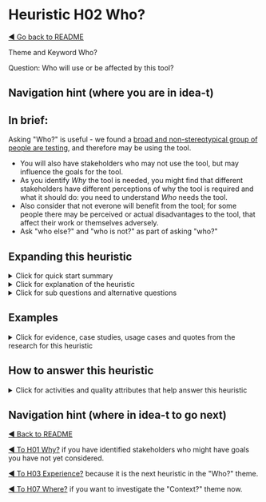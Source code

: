 # Heuristic H02 Who?

[◄ Go back to README](../README.md)

Theme and Keyword Who?

Question: Who will use or be affected by this tool?

## Navigation hint (where you are in idea-t)

## In brief:

Asking "Who?" is useful - we found a [broad and non-stereotypical group of people are testing](https://isabelevansconsultancy.wordpress.com/2024/07/26/research-report-breaking-tester-stereotypes-who-is-testing-and-why-it-matters/), and therefore may be using the tool.
- You will also have stakeholders who may not use the tool, but may influence the goals for the tool. 
- As you identify *Why* the tool is needed, you might find that different stakeholders have different perceptions of why the tool is required and what it should do: you need to understand *Who* needs the tool.
- Also consider that not everone will benefit from the tool; for some people there may be perceived or actual disadvantages to the tool, that affect their work or themselves adversely.
- Ask "who else?" and "who is not?" as part of asking "who?"

## Expanding this heuristic
<details close>
  <summary>Click for quick start summary
  </summary> 

Think about:
-	The people/team who have identified/named the problem may not be the person/team who has or needs to solve the problem. 
-	You may be designing this tool for yourself – because you are the person who is going to use it. 
-	In future – tomorrow or next year… - other people may need or want to use it. Who might they be? How might they be different to you? What different needs or ways of working might they have?


</details>

<details close>
  <summary>Click for explanation of the heuristic
  </summary> 

some words of explanation

</details>

<details close>
  
  <summary>Click for sub questions and alternative questions
  </summary> 

### Sub questions and alternative questions

Key questions to ask yourself:
-	Who (else) will use the tool?
-	Whose work will change because of the tool?
-	Who provides data to the tool
-	Who uses information from the tool?
-	How will people be affected negatively (e.g. redundancy) or positively (e.g. tedious work removed)?
- Who is paying for the tool?
- Who will design, build and maintain the tool?
- Who will choose the tool?
-	Is it for you or someone else to use?
-	Who else will want to use it or be affected by it?
-	Who doesn't / shouldn't use the tool? 


### Role-based alternative questions



### Not? 
Who not? 

- Who does not need this tool?
- Who won't use it?
- Who won't be affected by it?

### Else?
Who else?



</details>

## Examples

<details close>
  
  <summary>Click for evidence, case studies, usage cases and quotes from the research for this heuristic
  </summary> 


  
### Usage cases

Research Point: we found that people using the tools were not always the people who had acquired the tools, and that tooling solutions could be seen as imposed and inappropriate.

Research Point: we found that case studies uncovered the need to revisit **H02 Who?** because participants either spent more time with customers focusing on costs and timescales or more time with users focusing on usability and UX, when a balance between those two areas of concern is required; both are important.

<details close><summary>Mini usage case - the people who identify the problem may not be the people who have the problem...</summary>
"The people/team who have identified/named the problem may not be the person/team who has or needs to solve the problem" was picked out by one case study participant as an area that requires careful exploration with a customer:

*'This heuristic is particularly relevant when engaging with buyer personas. Conducting a stakeholder mapping exercise early on can help us identify key individuals for discovery. Customers may not initially recognize all the roles involved so it can be valuable to provide them with examples of roles that may be relevant based on past experiences.'*

In the research the data indicated that people buying tools forget to ask 'Why?' and people building tools forget to ask 'Who for?' 
This comment indicated that 'Who for?' is more generally forgotten than 'Why?'. 
Both **H01 Why?** and **H02 Who?** are important
</details>

### Case studies examples

### Quotes from research participants

*``In my experience end users almost never use these tools [instead they use a spreadsheet giving the tester the task of prepping the spreadsheet for users] prefer simpler interface for users - upload or import is something that that is  but I would even more like a simplifies interface for users to use … instead of having to log into this tool and being in the domain of the IT supplier''*

*``[as well as test specialists] PO's, users, developers, service people [will all use a defect management tool] and management want access but I'm not sure what they want''*

*``I wanted to solve this one problem for myself ... As I shared it with people who had different skill levels, different preferences they had exactly the opposite ideas about what it should support, how it should it be used ...    Completely different audience''*

*'thinking about break-even points in the customer workshop'*

</details>

## How to answer this heuristic

<details close>
  
  <summary>Click for activities and quality attributes that help answer this heuristic
  </summary> 
  
### Activities

Activities to help you understand goals include:

To understand who will use or be affected by the tool you need to understand who is a stakeholder. Don’t forget yourself.

You will need to iterate between “Why?” and “Who?” as you identify stakeholders and their goals.

When you have a small number of people to understand, you may be able to interview them. With a large population, you can use sampling, or statistical methods. You can model this with activities to help you understand and model the *characteristics* of those groups of people include mapping to personas or archetypes:
- [Building ideas for personas](../How-To/Activities/Persona-Building.md).

Another activity you might find useful to help you understand *Who* include:
-	[Stakeholder Mapping](.../How-To/Activities/Stakeholder-Mapping.md) which includes simple mapping onto a matrix, the onion model, value chain modelling and Wardley Mapping.

The CATWOE model from Soft Systems Methodology shows different stakeholders for a change, including beneficiaries and victims; adding, changing or removing a tool is a change. **(TBD: add link to CATWOE diagram: issue #4)** 

We have tabulated the [Quality in Use and Product Quality Attributes](../How-To/Quality-Attributes/Understanding-Quality-Attributes.md) in a priority order based on the input from industry practitioners during our research. Use that data to help you focus on the optimal product attributes to meet the QiU/UX goals for your tool. We've included quotes from practitioners that you can use to help you understand your own goals, stakeholders, and contexts, plus a cross reference between the heuristics and the quality attributes. **These may help with persona development.**

However you map the "Who?" enrich your answer by using the rest of the heuristics to add details. 



  Activities are described in the [Activities folder](About-Activities-Folder.md).

### Quality Attributes
- Quality in Use Attributes: Satisfaction
- Product Quality Attributes: User goals, Appropriateness

Mapping Heuristics to Quality Attributes is explained in the [Quality Attributes Folder](About-Quality-Attributes-Folder.md)




</details>

## Navigation hint (where in idea-t to go next)

[◄ Back to README](../README.md)

[◄ To H01 Why?](../Heuristics/H01-Why.md)  if you have identified stakeholders who might have goals you have not yet considered.

[◄ To H03 Experience?](../Heuristics/H03-Experience.md)  because it is the next heuristic in the "Who?" theme.

[◄ To H07 Where?](../Heuristics/H07-Where.md)  if you want to investigate the "Context?" theme now.
